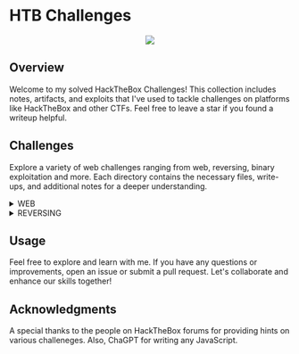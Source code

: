 # HTB Challenges 
<p align="center">

<img src="https://github.com/RosePwns/HTB_Challenges/blob/main/assets/rosehacks.PNG"> 
  
</p>

## Overview

Welcome to my solved HackTheBox Challenges! This collection includes notes, artifacts, and exploits that I've used to tackle challenges on platforms like HackTheBox and other CTFs. Feel free to leave a star if you found a writeup helpful. 

## Challenges

Explore a variety of web challenges ranging from web, reversing, binary exploitation and more. Each directory contains the necessary files, write-ups, and additional notes for a deeper understanding.

<details>
<br>
<summary> WEB </summary>
  

|No.|Column 1|Column 2|Column 3|
|:-:|:-------:|:-------:|:-------:|
|1. |[Easter Bunny](/web/Easter_Bunny)|[Baby Interdimensional Internet](/web/Baby_Interdimensional_Internet)|[Cult of Pickles](web/Cult_of_Pickles)|
|2. |[Gunship](/web/Gunship)|[Spookifier](/web/Spookifier)|[Render Quest](/web/Render_Quest/)|
|3. |[ApacheBlaze](web/ApacheBlaze/)|[Cursed_Party](web/Cursed_Party/)|[JSCalc](web/JsCalc/)|
|4. |[ProxyAsAService](web/ProxyAsAService)|[HTBank](web/HTBank)|[0xBOverchunked](web/0xBOverchunked)|
</details>
  
<details>
<br>
<summary> REVERSING </summary>

  
|No.|Column 1|Column 2|Column 3|
|:-:|:-------:|:-------:|:-------:|
|1. |[Simple Encryptor](/reversing/Simple_Encryptor)|
</details>

## Usage

Feel free to explore and learn with me. If you have any questions or improvements, open an issue or submit a pull request. Let's collaborate and enhance our skills together!

## Acknowledgments

A special thanks to the people on HackTheBox forums for providing hints on various challeneges. Also, ChaGPT for writing any JavaScript. 
